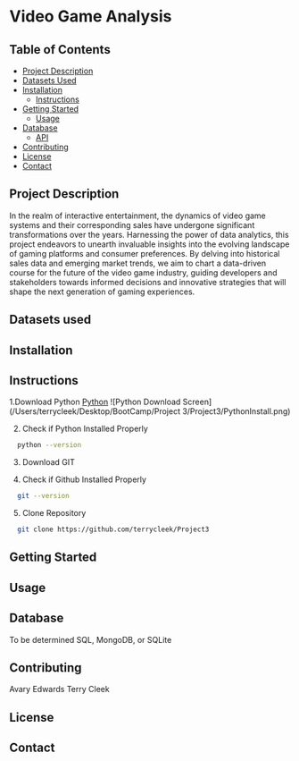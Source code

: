 # Video Game Analysis


## Table of Contents

- [Project Description](#project-description)
- [Datasets Used](#datasets-used)
- [Installation](#installation)
    - [Instructions](#instructions)
- [Getting Started](#getting-started)
    - [Usage](#usage)
- [Database](#database)
    - [API](#api)
- [Contributing](#contributing)
- [License](#license)
- [Contact](#contact)

## Project Description
In the realm of interactive entertainment, the dynamics of video game systems and their corresponding sales have undergone significant transformations over the years. Harnessing the power of data analytics, this project endeavors to unearth invaluable insights into the evolving landscape of gaming platforms and consumer preferences. By delving into historical sales data and emerging market trends, we aim to chart a data-driven course for the future of the video game industry, guiding developers and stakeholders towards informed decisions and innovative strategies that will shape the next generation of gaming experiences.

## Datasets used


## Installation

## Instructions
1.Download Python
[Python](https://www.python.org/)
![Python Download Screen](/Users/terrycleek/Desktop/BootCamp/Project 3/Project3/PythonInstall.png)

2. Check if Python Installed Properly
 ```sh
   python --version
   ```
   
3. Download GIT


4. Check if Github Installed Properly
 ```sh
   git --version
   ```
5. Clone Repository
 ```sh
   git clone https://github.com/terrycleek/Project3
   ```


## Getting Started

## Usage


## Database 
To be determined
SQL, MongoDB, or SQLite


## Contributing
Avary Edwards
Terry Cleek

## License

## Contact
